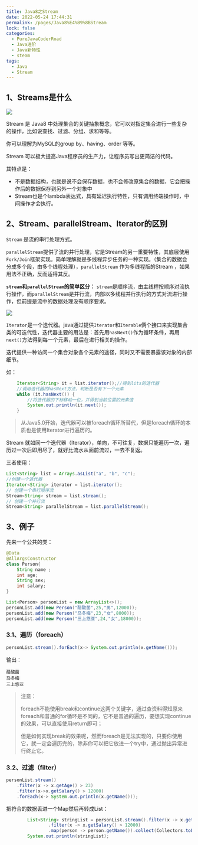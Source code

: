 ```yaml
---
title: Java8之Stream
date: 2022-05-24 17:44:31
permalink: /pages/Java8%E4%B9%8BStream
lock: false
categories: 
  - PureJavaCoderRoad
  - Java进阶
  - Java新特性
  - steam
tags: 
  - Java
  - Stream
---
```

## 1、Streams是什么

![](F:\笔记\PureJavaCoderRoad（Java基础教程）\docs\articles\Java新特性\picture\image-20210610140137943.png)

Stream 是 Java8 中处理集合的关键抽象概念，它可以对指定集合进行一些复杂的操作，比如说查找、过滤、分组、求和等等。

你可以理解为MySQL的group by、having、order 等等。

Stream 可以极大提高Java程序员的生产力，让程序员写出更简洁的代码。

其特点是：

- 不是数据结构，也就是说不会保存数据，也不会修改原集合的数据，它会把操作后的数据保存到另外一个对象中
- Stream也是个lambda表达式，具有延迟执行特性，只有调用终端操作时，中间操作才会执行。



## 2、Stream、parallelStream、Iterator的区别

`Stream` 是流的串行处理方式。

`parallelStream`提供了流的并行处理，它是Stream的另一重要特性，其底层使用`Fork/Join`框架实现。简单理解就是多线程异步任务的一种实现。（集合的数据会分成多个段，由多个线程处理），`parallelStream` 作为多线程版的Stream ，如果用法不正确，反而适得其反。

**`stream`和`parallelStream`的简单区分：** `stream`是顺序流，由主线程按顺序对流执行操作，而`parallelStream`是并行流，内部以多线程并行执行的方式对流进行操作，但前提是流中的数据处理没有顺序要求。

![](F:\笔记\PureJavaCoderRoad（Java基础教程）\docs\articles\Java新特性\picture\image-20210610174148178.png)

`Iterator`是一个迭代器。java通过提供`Iterator`和`Iterable`俩个接口来实现集合类的可迭代性，迭代器主要的用法是：首先用`hasNext()`作为循环条件，再用`next()`方法得到每一个元素，最后在进行相关的操作。

迭代提供一种访问一个集合对象各个元素的途径，同时又不需要暴露该对象的内部细节。

如：

```java
    Iterator<String> it = list.iterator();//得到lits的迭代器  
    //调用迭代器的hasNext方法，判断是否有下一个元素  
    while (it.hasNext()) {  
  		//将迭代器的下标移动一位，并得到当前位置的元素值  
    	System.out.println(it.next());    
    }    
```

> 从Java5.0开始，迭代器可以被foreach循环所替代，但是foreach循环的本质也是使用Iterator进行遍历的。



Stream 就如同一个迭代器（Iterator），单向，不可往复，数据只能遍历一次，遍历过一次后即用尽了，就好比流水从面前流过，一去不复返。

三者使用：

```java
List<String> list = Arrays.asList("a", "b", "c");
//创建一个迭代器
Iterator<String> iterator = list.iterator();
// 创建一个串行顺序流
Stream<String> stream = list.stream();
// 创建一个并行流
Stream<String> parallelStream = list.parallelStream();
```



## 3、例子

先来一个公共的类：

```java
@Data
@AllArgsConstructor
class Person{
    String name ;
    int age;
    String sex;
    int salary;
}

List<Person> personList = new ArrayList<>();
personList.add(new Person("醋酸菌",25,"男",12000));
personList.add(new Person("马冬梅",23,"女",8000));
personList.add(new Person("三上悠亚",24,"女",18000));
```

### 3.1、遍历（foreach）

```java
personList.stream().forEach(x-> System.out.println(x.getName()));
```

输出：

```
醋酸菌
马冬梅
三上悠亚
```

> 注意：
>
> foreach不能使用break和continue这两个关键字，通过查资料得知原来foreach和普通的for循环是不同的，它不是普通的遍历，要想实现continue的效果，可以直接使用return即可；
>
> 但是如何实现break的效果呢，然而foreach是无法实现的，只要你使用它，就一定会遍历完的，除非你可以把它放进一个try中，通过抛出异常进行终止它。

### 3.2、过滤（filter）

```java
personList.stream()
	.filter(x -> x.getAge() > 23)
	.filter(x->x.getSalary() > 12000)
	.forEach(x-> System.out.println(x.getName()));
```

把符合的数据丢进一个Map然后再转成List：

```java
        List<String> stringList = personList.stream().filter(x -> x.getAge() > 23)
                .filter(x -> x.getSalary() > 12000)
                .map(person -> person.getName()).collect(Collectors.toList());
        System.out.println(stringList);
```

